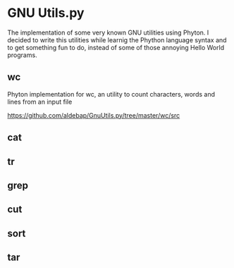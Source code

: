 # GNU Utils.py
The implementation of some very known GNU utilities using Phyton. I decided to write this utilities while learnig the Phython language syntax and to get something fun to do, instead of some of those annoying Hello World programs.

## wc
Phyton implementation for wc, an utility to count characters, words and lines from an input file

https://github.com/aldebap/GnuUtils.py/tree/master/wc/src

## cat

## tr

## grep

## cut

## sort

## tar
